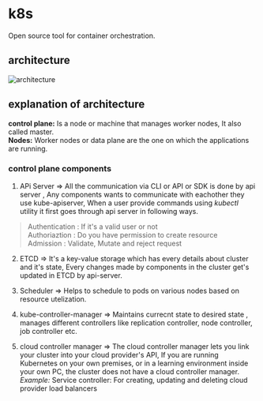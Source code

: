 # k8s
Open source tool for container orchestration.

## architecture
![architecture](https://kubernetes.io/images/docs/kubernetes-cluster-architecture.svg "Optional Title")
## explanation of architecture
**control plane:** Is a node or machine that manages worker nodes, It also called master.</br>
**Nodes:** Worker nodes or data plane are the one on which the applications are running.

### control plane components

1. APi Server => All the communication via CLI or API or SDK is done by api server , Any components wants to communicate with eachother they use kube-apiserver, When a user provide commands using *kubectl* utility it first goes through api server in following ways.

> Authentication : If it's a valid user or not </br>
> Authoriaztion : Do you have permission to create resource </br>
> Admission : Validate, Mutate and reject request </br>

2. ETCD => It's a key-value storage which has every details about cluster and it's state, Every changes made by components in the cluster get's updated in ETCD by api-server. </br>

3. Scheduler => Helps to schedule to pods on various nodes based on resource utelization. </br>

4. kube-controller-manager => Maintains currecnt state to desired state , manages different controllers like replication controller, node controller, job controller etc. </br>

5. cloud controller manager =>  The cloud controller manager lets you link your cluster into your cloud provider's API,  If you are running Kubernetes on your own premises, or in a learning environment inside your own PC, the cluster does not have a cloud controller manager.</br>
*Example:*  Service controller: For creating, updating and deleting cloud provider load balancers</br>


